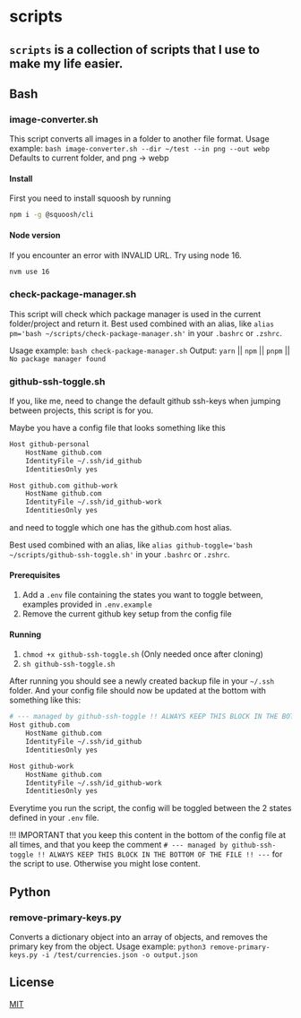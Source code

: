 # scripts

## `scripts` is a collection of scripts that I use to make my life easier.

## Bash

### image-converter.sh

This script converts all images in a folder to another file format.
Usage example: `bash image-converter.sh --dir ~/test --in png --out webp`
Defaults to current folder, and png -> webp

#### Install

First you need to install squoosh by running

```bash
npm i -g @squoosh/cli
```

#### Node version

If you encounter an error with INVALID URL.
Try using node 16.

```bash
nvm use 16
```

### check-package-manager.sh

This script will check which package manager is used in the current folder/project and return it.
Best used combined with an alias, like `alias pm='bash ~/scripts/check-package-manager.sh'` in your `.bashrc` or `.zshrc`.

Usage example: `bash check-package-manager.sh`
Output: `yarn` || `npm` || `pnpm` || `No package manager found`

### github-ssh-toggle.sh

If you, like me, need to change the default github ssh-keys when jumping between projects, this script is for you.

Maybe you have a config file that looks something like this

```bash
Host github-personal
    HostName github.com
    IdentityFile ~/.ssh/id_github
    IdentitiesOnly yes

Host github.com github-work
    HostName github.com
    IdentityFile ~/.ssh/id_github-work
    IdentitiesOnly yes
```

and need to toggle which one has the github.com host alias.

Best used combined with an alias, like `alias github-toggle='bash ~/scripts/github-ssh-toggle.sh'` in your `.bashrc` or `.zshrc`.

#### Prerequisites

1. Add a `.env` file containing the states you want to toggle between, examples provided in `.env.example`
2. Remove the current github key setup from the config file

#### Running

1. `chmod +x github-ssh-toggle.sh` (Only needed once after cloning)
2. `sh github-ssh-toggle.sh`

After running you should see a newly created backup file in your `~/.ssh` folder. And your config file should now be updated at the bottom with something like this:

```bash
# --- managed by github-ssh-toggle !! ALWAYS KEEP THIS BLOCK IN THE BOTTOM OF THE FILE !! ---
Host github.com
    HostName github.com
    IdentityFile ~/.ssh/id_github
    IdentitiesOnly yes

Host github-work
    HostName github.com
    IdentityFile ~/.ssh/id_github-work
    IdentitiesOnly yes
```

Everytime you run the script, the config will be toggled between the 2 states defined in your `.env` file.

!!! IMPORTANT that you keep this content in the bottom of the config file at all times, and that you keep the comment `# --- managed by github-ssh-toggle !! ALWAYS KEEP THIS BLOCK IN THE BOTTOM OF THE FILE !! ---` for the script to use. Otherwise you might lose content.

## Python

### remove-primary-keys.py

Converts a dictionary object into an array of objects, and removes the primary key from the object.
Usage example: `python3 remove-primary-keys.py -i /test/currencies.json -o output.json`

## License

[MIT](LICENSE)
